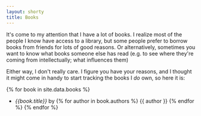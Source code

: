 ```yaml
---
layout: shorty
title: Books
---
```

It's come to my attention that I have a lot of books.
I realize most of the people I know have access to a library,
but some people prefer to borrow books from friends for lots of good reasons.
Or alternatively, sometimes you want to know what books someone else has read
(e.g. to see where they're coming from intellectually; what influences them)

Either way, I don't really care. I figure you have your reasons,
and I thought it might come in handy to start tracking the books I *do* own,
so here it is:

{% for book in site.data.books %}
  - *{{book.title}}* by
  {% for author in book.authors %}
    {{ author }}
  {% endfor %}
{% endfor %}